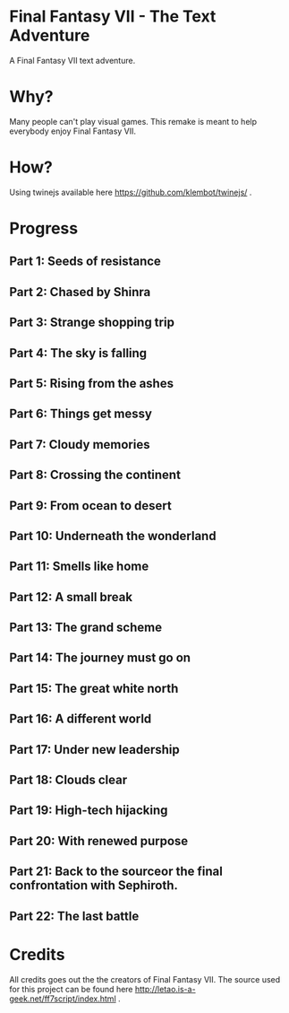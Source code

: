 # Final Fantasy VII - The Text Adventure
A Final Fantasy VII text adventure.

# Why?
Many people can't play visual games. This remake is meant to help everybody enjoy Final Fantasy VII.

# How?
Using twinejs available here https://github.com/klembot/twinejs/ .

# Progress
## Part 1: Seeds of resistance
## Part 2: Chased by Shinra
## Part 3: Strange shopping trip
## Part 4: The sky is falling
## Part 5: Rising from the ashes
## Part 6: Things get messy
## Part 7: Cloudy memories
## Part 8: Crossing the continent
## Part 9: From ocean to desert
## Part 10: Underneath the wonderland
## Part 11: Smells like home
## Part 12: A small break
## Part 13: The grand scheme
## Part 14: The journey must go on
## Part 15: The great white north
## Part 16: A different world
## Part 17: Under new leadership
## Part 18: Clouds clear
## Part 19: High-tech hijacking
## Part 20: With renewed purpose
## Part 21: Back to the sourceor the final confrontation with Sephiroth. 
## Part 22: The last battle
    
# Credits
All credits goes out the the creators of Final Fantasy VII. The source used for this project can be found here http://letao.is-a-geek.net/ff7script/index.html .
